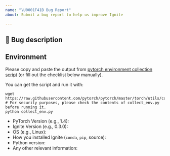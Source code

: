 ```yaml
---
name: "\U0001F41B Bug Report"
about: Submit a bug report to help us improve Ignite

---
```


## 🐛 Bug description

<!-- A clear and concise description of what the bug is. -->
<!-- Please, add steps on how to reproduce it. -->
<!-- If you have a code sample, error messages, stack traces, please provide it here as well -->
<!-- A clear and concise description of what you expected to happen. -->

## Environment

Please copy and paste the output from 
[pytorch environment collection script](https://raw.githubusercontent.com/pytorch/pytorch/master/torch/utils/collect_env.py)
(or fill out the checklist below manually).

You can get the script and run it with:
```
wget https://raw.githubusercontent.com/pytorch/pytorch/master/torch/utils/collect_env.py
# For security purposes, please check the contents of collect_env.py before running it.
python collect_env.py
```

 - PyTorch Version (e.g., 1.4):
 - Ignite Version (e.g., 0.3.0):
 - OS (e.g., Linux):
 - How you installed Ignite (`conda`, `pip`, source):
 - Python version:
 - Any other relevant information:

